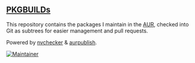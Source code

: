## [PKGBUILDs](https://wiki.archlinux.org/index.php/PKGBUILD)

This repository contains the packages I maintain in the [AUR](https://aur.archlinux.org/packages/?K=rogercoll&SeB=m), checked into Git as subtrees for easier management and pull requests.

Powered by [nvchecker](https://github.com/lilydjwg/nvchecker/) & [aurpublish](https://github.com/eli-schwartz/aurpublish).

[![Maintainer](https://img.shields.io/static/v1?label=maintainer&message=rogercoll&color=333333)](https://aur.archlinux.org/account/rogercoll)
